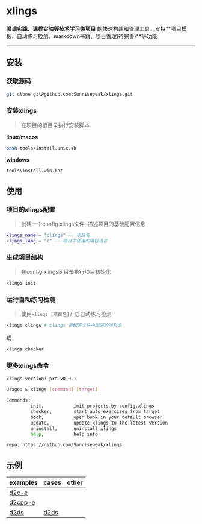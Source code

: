 # xlings

**强调实践、课程实验等技术学习类项目** 的快速构建和管理工具。支持**项目模板、自动练习检测、markdown书籍、项目管理(待完善)**等功能

---

## 安装

### 获取源码

```bash
git clone git@github.com:Sunrisepeak/xlings.git
```

### 安装xlings

> 在项目的根目录执行安装脚本

**linux/macos**

```bash
bash tools/install.unix.sh
```

**windows**

```bash
tools\install.win.bat
```

## 使用

### 项目的xlings配置

> 创建一个config.xlings文件, 描述项目的基础配置信息

```lua
xlings_name = "clings" -- 项目名
xlings_lang = "c" -- 项目中使用的编程语言
```

### 生成项目结构

> 在config.xlings同目录执行项目初始化

```bash
xlings init
```

### 运行自动练习检测

> 使用`xlings [项目名]`开启自动练习检测

```bash
xlings clings # clings 是配置文件中配置的项目名
```

或

```bash
xlings checker
```

### 更多xlings命令

```bash
xlings version: pre-v0.0.1

Usage: $ xlings [command] [target]

Commands:
         init,           init projects by config.xlings
         checker,        start auto-exercises from target
         book,           open book in your default browser
         update,         update xlings to the latest version
         uninstall,      uninstall xlings
         help,           help info

repo: https://github.com/Sunrisepeak/xlings
```

## 示例

| examples | cases | other |
| --- | --- | --- |
| [d2c-e](examples/d2c) | | |
| [d2cpp-e](examples/d2cpp) | | |
| [d2ds](examples/d2ds) | [d2ds](https://github.com/Sunrisepeak/d2ds) | |